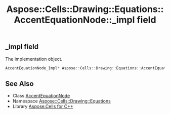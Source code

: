 ﻿---
title: Aspose::Cells::Drawing::Equations::AccentEquationNode::_impl field
linktitle: _impl
second_title: Aspose.Cells for C++ API Reference
description: 'Aspose::Cells::Drawing::Equations::AccentEquationNode::_impl field. The implementation object in C++.'
type: docs
weight: 1000
url: /cpp/aspose.cells.drawing.equations/accentequationnode/_impl/
---
## _impl field


The implementation object.

```cpp
AccentEquationNode_Impl* Aspose::Cells::Drawing::Equations::AccentEquationNode::_impl
```

## See Also

* Class [AccentEquationNode](../)
* Namespace [Aspose::Cells::Drawing::Equations](../../)
* Library [Aspose.Cells for C++](../../../)
